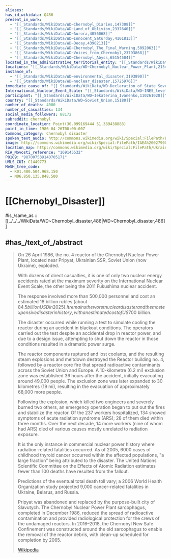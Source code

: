 ```yaml
---
aliases: 
has_id_wikidata: Q486
present_in_work:
  - "[[_Standards/WikiData/WD~Chernobyl_Diaries,147308]]"
  - "[[_Standards/WikiData/WD~Land_of_Oblivion,2337640]]"
  - "[[_Standards/WikiData/WD~Aurora,4056068]]"
  - "[[_Standards/WikiData/WD~Innocent_Saturday,4101813]]"
  - "[[_Standards/WikiData/WD~Decay,4390213]]"
  - "[[_Standards/WikiData/WD~Chernobyl_The_Final_Warning,5092063]]"
  - "[[_Standards/WikiData/WD~Voices_from_Chernobyl,23793868]]"
  - "[[_Standards/WikiData/WD~Chernobyl_Abyss,65154504]]"
located_in_the_administrative_territorial_entity: "[[_Standards/WikiData/WD~Kyiv_Oblast,170036]]"
locations: "[[_Standards/WikiData/WD~Chernobyl_Nuclear_Power_Plant,215419]]"
instance_of:
  - "[[_Standards/WikiData/WD~environmental_disaster,3193890]]"
  - "[[_Standards/WikiData/WD~nuclear_disaster,15725976]]"
immediate_cause_of: "[[_Standards/WikiData/WD~Declaration_of_State_Sovereignty_of_Ukraine,5249449]]"
International_Nuclear_Event_Scale: "[[_Standards/WikiData/WD~INES_level_7_event,21013001]]"
participant: "[[_Standards/WikiData/WD~Iekaterina_Ivanenko,110261028]]"
country: "[[_Standards/WikiData/WD~Soviet_Union,15180]]"
number_of_deaths: 4000
number_of_casualties: 134
social_media_followers: 88172
subreddit: chernobyl
coordinate_location: Point(30.099169444 51.389438888)
point_in_time: 1986-04-26T00:00:00Z
Commons_category: Chernobyl disaster
spoken_text_audio: http://commons.wikimedia.org/wiki/Special:FilePath/Es-Accidente%20de%20Chernobyl%201p-article.ogg
image: http://commons.wikimedia.org/wiki/Special:FilePath/IAEA%2002790015%20%285613115146%29.jpg
location_map: http://commons.wikimedia.org/wiki/Special:FilePath/Ukraine%20adm%20location%20map.svg
RIA_Novosti_reference: "169145532"
P8189: "987007539140705171"
UMLS_CUI: C1449773
MeSH_tree_code:
  - K01.400.504.968.150
  - N06.850.135.848.500
---
```


# [[Chernobyl_Disaster]] 

#is_/same_as :: [[../../../WikiData/WD~Chernobyl_disaster,486|WD~Chernobyl_disaster,486]] 

## #has_/text_of_/abstract 

> On 26 April 1986, the no. 4 reactor of the Chernobyl Nuclear Power Plant, 
> located near Pripyat, Ukrainian SSR, Soviet Union (now Ukraine), exploded. 
> 
> With dozens of direct casualties, it is one of only two nuclear energy accidents 
> rated at the maximum severity on the International Nuclear Event Scale, 
> the other being the 2011 Fukushima nuclear accident. 
> 
> The response involved more than 500,000 personnel and cost an estimated 18 billion rubles 
> (about $84.5 billion USD in 2025). 
> It remains the worst nuclear disaster and the most expensive disaster in history, 
> with an estimated cost of US$700 billion.
>
> The disaster occurred while running a test 
> to simulate cooling the reactor during an accident in blackout conditions. 
> The operators carried out the test despite an accidental drop in reactor power, 
> and due to a design issue, attempting to shut down the reactor in those conditions 
> resulted in a dramatic power surge. 
> 
> The reactor components ruptured and lost coolants, 
> and the resulting steam explosions and meltdown destroyed the Reactor building no. 4, 
> followed by a reactor core fire 
> that spread radioactive contaminants across the Soviet Union and Europe. 
> A 10-kilometre (6.2 mi) exclusion zone was established 36 hours after the accident, 
> initially evacuating around 49,000 people. 
> The exclusion zone was later expanded to 30 kilometres (19 mi), 
> resulting in the evacuation of approximately 68,000 more people.
>
> Following the explosion, which killed two engineers and severely burned two others, 
> an emergency operation began to put out the fires and stabilize the reactor. 
> Of the 237 workers hospitalized, 134 showed symptoms of acute radiation syndrome (ARS); 
> 28 of them died within three months. 
> Over the next decade, 14 more workers (nine of whom had ARS) died of various causes 
> mostly unrelated to radiation exposure. 
> 
> It is the only instance in commercial nuclear power history 
> where radiation-related fatalities occurred. 
> As of 2005, 6000 cases of childhood thyroid cancer occurred within the affected populations, 
> "a large fraction" being attributed to the disaster. 
> The United Nations Scientific Committee on the Effects of Atomic Radiation 
> estimates fewer than 100 deaths have resulted from the fallout. 
> 
> Predictions of the eventual total death toll vary; 
> a 2006 World Health Organization study projected 9,000 cancer-related fatalities in Ukraine, Belarus, and Russia.
>
> Pripyat was abandoned and replaced by the purpose-built city of Slavutych. 
> The Chernobyl Nuclear Power Plant sarcophagus, completed in December 1986, 
> reduced the spread of radioactive contamination 
> and provided radiological protection for the crews of the undamaged reactors. 
> In 2016–2018, the Chernobyl New Safe Confinement was constructed around the old sarcophagus 
> to enable the removal of the reactor debris, with clean-up scheduled for completion by 2065.
>
> [Wikipedia](https://en.wikipedia.org/wiki/Chernobyl%20disaster) 

